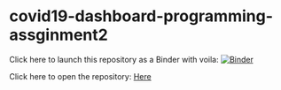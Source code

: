 # covid19-dashboard-programming-assginment2

Click here to launch this repository as a Binder with voila: [![Binder](https://mybinder.org/badge_logo.svg)](https://mybinder.org/v2/gh/li-wang-uk/covid19-dashboard-programming-assginment2/main?urlpath=%2Fvoila%2Frender%2FDashboard.ipynb)

Click here to open the repository: [Here](https://github.com/li-wang-uk/covid19-dashboard-programming-assginment2)




